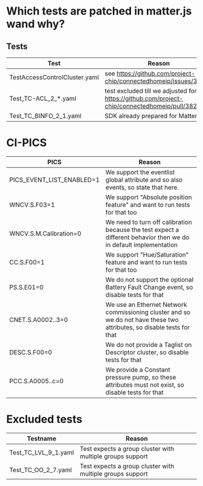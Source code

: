 # Which tests are patched in matter.js wand why?

## Tests

| Test                          | Reason                                                                                        |
|-------------------------------|-----------------------------------------------------------------------------------------------|
| TestAccessControlCluster.yaml | see https://github.com/project-chip/connectedhomeip/issues/33578                              |
| Test_TC-ACL_2_*.yaml          | test excluded till we adjusted for https://github.com/project-chip/connectedhomeip/pull/38263 |
| Test_TC_BINFO_2_1.yaml        | SDK already prepared for Matter 1.5                                                           |

# CI-PICS

| PICS                      | Reason                                                                                                                 |
|---------------------------|------------------------------------------------------------------------------------------------------------------------|
| PICS_EVENT_LIST_ENABLED=1 | We support the eventlist global attribute and so also events, so state that here.                                      |
| WNCV.S.F03=1              | We support "Absolute position feature" and want to run tests for that too                                              |
| WNCV.S.M.Calibration=0    | We need to turn off calibration because the test expect a different behavior then we do in default implementation      |
| CC.S.F00=1                | We support "Hue/Saturation" feature and want to run tests for that too                                                 |
| PS.S.E01=0                | We do not support the optional Battery Fault Change event, so disable tests for that                                   |
| CNET.S.A0002..3=0         | We use an Ethernet Network commissioning cluster and so we do not have these two attributes, so disable tests for that |
| DESC.S.F00=0              | We do not provide a Taglist on Descriptor cluster, so disable tests for that                                           |
| PCC.S.A0005..c=0          | We provide a Constant pressure pump, so these attributes must not exist, so disable tests for that                     |

# Excluded tests
| Testname             | Reason                                                                    |
|----------------------|---------------------------------------------------------------------------|
| Test_TC_LVL_9_1.yaml | Test expects a group cluster with multiple groups support                 |
| Test_TC_OO_2_7.yaml  | Test expects a group cluster with multiple groups support                 |
